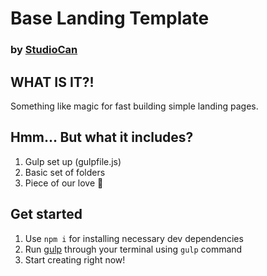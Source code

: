 # Base Landing Template
### by [StudioCan](https://www.studiocan.ru/)

## **WHAT IS IT?!**
Something like magic for fast building simple landing pages.
## **Hmm... But what it includes?**
1. Gulp set up (gulpfile.js)
2. Basic set of folders
3. Piece of our love :yellow_heart:

## **Get started**
1. Use `npm i` for installing necessary dev dependencies
2. Run [gulp](https://gulpjs.com/) through your terminal using `gulp` command
3. Start creating right now!